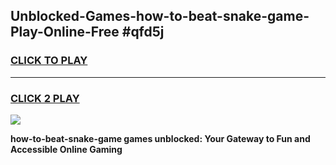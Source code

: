
## Unblocked-Games-how-to-beat-snake-game-Play-Online-Free #qfd5j
<h3>
<a href="https://us.freeplayer.one?title=how-to-beat-snake-game&ref=10M">CLICK TO PLAY</a></h3>
<hr>

<h3>
<a href="https://us.freeplayer.one?title=how-to-beat-snake-game&ref=10M">CLICK 2 PLAY</a>
  
</h3>

<a href="https://us.freeplayer.one?title=how-to-beat-snake-game&ref=10M"><img src="https://clearcache.store/games.png"></a>


**how-to-beat-snake-game games unblocked: Your Gateway to Fun and Accessible Online Gaming**
